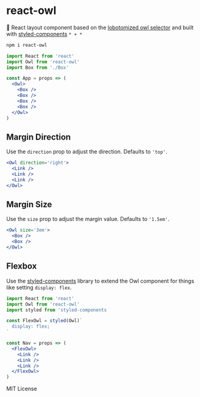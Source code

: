 
# react-owl

🦉 React layout component based on the [lobotomized owl selector][owl]
and built with [styled-components][sc]
`* + *`

```sh
npm i react-owl
```

```jsx
import React from 'react'
import Owl from 'react-owl'
import Box from './Box'

const App = props => (
  <Owl>
    <Box />
    <Box />
    <Box />
    <Box />
  </Owl>
)
```

## Margin Direction

Use the `direction` prop to adjust the direction. Defaults to `'top'`.

```jsx
<Owl direction='right'>
  <Link />
  <Link />
  <Link />
</Owl>
```

## Margin Size

Use the `size` prop to adjust the margin value. Defaults to `'1.5em'`.

```jsx
<Owl size='3em'>
  <Box />
  <Box />
</Owl>
```

## Flexbox

Use the [styled-components][sc] library to extend the Owl component for things like setting `display: flex`.

```jsx
import React from 'react'
import Owl from 'react-owl'
import styled from 'styled-components

const FlexOwl = styled(Owl)`
  display: flex;
`

const Nav = props => (
  <FlexOwl>
    <Link />
    <Link />
    <Link />
  </FlexOwl>
)
```


[owl]: https://alistapart.com/article/axiomatic-css-and-lobotomized-owls
[sc]: https://styled-components.com

MIT License
